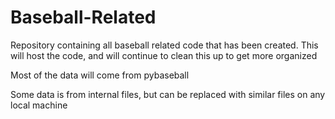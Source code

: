 # Baseball-Related
Repository containing all baseball related code that has been created. This will host the code, and will continue to clean this up to get more organized 


Most of the data will come from pybaseball 

Some data is from internal files, but can be replaced with similar files on any local machine
